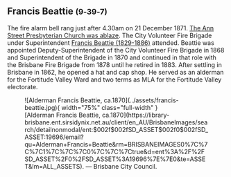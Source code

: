 ## Francis Beattie <small>(9‑39‑7)</small>

The fire alarm bell rang just after 4.30am on 21 December 1871. [The Ann Street Presbyterian Church was ablaze](https://trove.nla.gov.au/newspaper/article/1303176). The City Volunteer Fire Brigade under Superintendent [Francis Beattie (1829-1886)](https://en.wikipedia.org/wiki/Francis_Beattie_(Queensland_politician)) attended. Beattie was appointed Deputy-Superintendent of the City Volunteer Fire Brigade in 1868 and Superintendent of the Brigade in 1870 and continued in that role with the Brisbane Fire Brigade from 1878 until he retired in 1883. After settling in Brisbane in 1862, he opened a hat and cap shop. He served as an alderman for the Fortitude Valley Ward and two terms as MLA for the Fortitude Valley electorate.

<figure markdown>
  ![Alderman Francis Beattie, ca.1870](../assets/francis-beattie.jpg){ width="75%" class="full-width" }
  <figcaption markdown>[Alderman Francis Beattie, ca.1870](https://library-brisbane.ent.sirsidynix.net.au/client/en_AU/BrisbaneImages/search/detailnonmodal/ent:$002f$002fSD_ASSET$002f0$002fSD_ASSET:19696/email?qu=Alderman+Francis+Beattie&rm=BRISBANEIMAGES0%7C%7C%7C1%7C%7C%7C0%7C%7C%7Ctrue&d=ent%3A%2F%2FSD_ASSET%2F0%2FSD_ASSET%3A19696%7E%7E0&te=ASSET&lm=ALL_ASSETS). — Brisbane City Council.</figcaption>
</figure>
